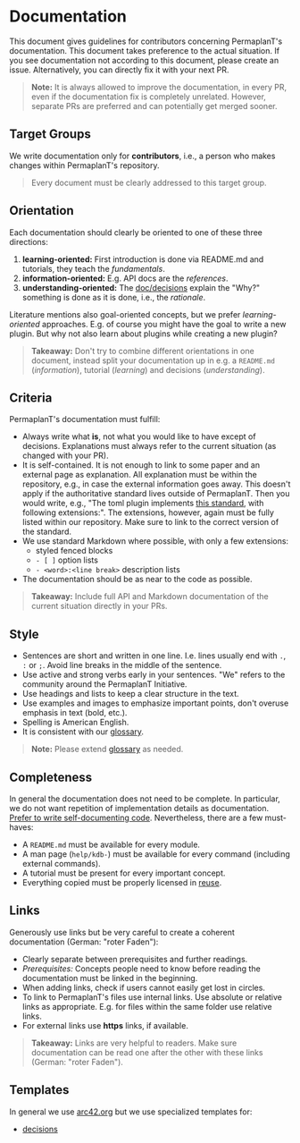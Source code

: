 # Documentation

This document gives guidelines for contributors concerning PermaplanT's documentation.
This document takes preference to the actual situation.
If you see documentation not according to this document, please create an issue.
Alternatively, you can directly fix it with your next PR.

> **Note:**
> It is always allowed to improve the documentation, in every PR, even if the documentation fix is completely unrelated.
> However, separate PRs are preferred and can potentially get merged sooner.

## Target Groups

We write documentation only for **contributors**, i.e., a person who makes changes within PermaplanT's repository.

> Every document must be clearly addressed to this target group.

## Orientation

Each documentation should clearly be oriented to one of these three directions:

1. **learning-oriented:**
   First introduction is done via README.md and tutorials, they teach the _fundamentals_.
2. **information-oriented:**
   E.g. API docs are the _references_.
3. **understanding-oriented:**
   The [doc/decisions](/doc/decisions) explain the "Why?" something is done as it is done, i.e., the _rationale_.

Literature mentions also goal-oriented concepts, but we prefer _learning-oriented_ approaches.
E.g. of course you might have the goal to write a new plugin.
But why not also learn about plugins while creating a new plugin?

> **Takeaway:**
> Don't try to combine different orientations in one document, instead split your documentation up in e.g. a `README.md` (_information_), tutorial (_learning_) and decisions (_understanding_).

## Criteria

PermaplanT's documentation must fulfill:

- Always write what **is**, not what you would like to have except of decisions.
  Explanations must always refer to the current situation (as changed with your PR).
- It is self-contained.
  It is not enough to link to some paper and an external page as explanation.
  All explanation must be within the repository, e.g., in case the external information goes away.
  This doesn't apply if the authoritative standard lives outside of PermaplanT.
  Then you would write, e.g., "The toml plugin implements [this standard](https://toml.io/en/v1.0.0), with following extensions:".
  The extensions, however, again must be fully listed within our repository. Make sure to link to the correct version of the standard.
- We use standard Markdown where possible, with only a few extensions:
  - styled fenced blocks
  - `- [ ]` option lists
  - `- <word>:<line break>` description lists
- The documentation should be as near to the code as possible.

> **Takeaway:**
> Include full API and Markdown documentation of the current situation directly in your PRs.

## Style

- Sentences are short and written in one line.
  I.e. lines usually end with `.`, `:` or `;`.
  Avoid line breaks in the middle of the sentence.
- Use active and strong verbs early in your sentences.
  "We" refers to the community around the PermaplanT Initiative.
- Use headings and lists to keep a clear structure in the text.
- Use examples and images to emphasize important points, don't overuse emphasis in text (bold, etc.).
- Spelling is American English.
- It is consistent with our [glossary](/doc/architecture/glossary.md).

> **Note:**
> Please extend [glossary](/doc/architecture/glossary.md) as needed.

## Completeness

In general the documentation does not need to be complete.
In particular, we do not want repetition of implementation details as documentation.
[Prefer to write self-documenting code](/doc/CODING.md).
Nevertheless, there are a few must-haves:

- A `README.md` must be available for every module.
- A man page (`help/kdb-`) must be available for every command (including external commands).
- A tutorial must be present for every important concept.
- Everything copied must be properly licensed in [reuse](/.reuse/dep5).

## Links

Generously use links but be very careful to create a coherent documentation (German: "roter Faden"):

- Clearly separate between prerequisites and further readings.
- _Prerequisites:_
  Concepts people need to know before reading the documentation must be linked in the beginning.
- When adding links, check if users cannot easily get lost in circles.
- To link to PermaplanT's files use internal links.
  Use absolute or relative links as appropriate.
  E.g. for files within the same folder use relative links.
- For external links use **https** links, if available.

> **Takeaway:**
> Links are very helpful to readers.
> Make sure documentation can be read one after the other with these links (German: "roter Faden").

## Templates

In general we use [arc42.org](https://arc42.org/) but we use specialized templates for:

- [decisions](/doc/decisions/TEMPLATE.md)
